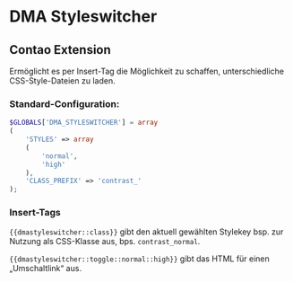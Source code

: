 # DMA Styleswitcher

## Contao Extension

Ermöglicht es per Insert-Tag die Möglichkeit zu schaffen, unterschiedliche CSS-Style-Dateien zu laden.

### Standard-Configuration:
```php
$GLOBALS['DMA_STYLESWITCHER'] = array
(
    'STYLES' => array
    (
        'normal',
        'high'
    ),
    'CLASS_PREFIX' => 'contrast_'
);
```

### Insert-Tags
`{{dmastyleswitcher::class}}` gibt den aktuell gewählten Stylekey bsp. zur Nutzung als CSS-Klasse aus, bps. `contrast_normal`.

`{{dmastyleswitcher::toggle::normal::high}}` gibt das HTML für einen „Umschaltlink“ aus.